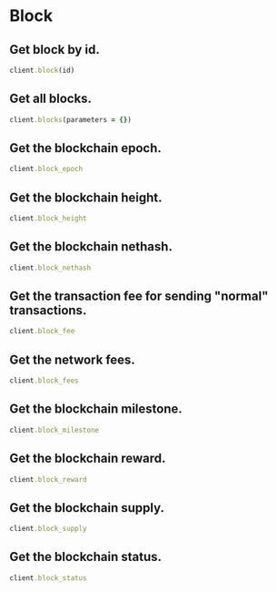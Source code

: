 # Block

## Get block by id.

```ruby
client.block(id)
```

##  Get all blocks.

```ruby
client.blocks(parameters = {})
```

## Get the blockchain epoch.

```ruby
client.block_epoch
```

## Get the blockchain height.

```ruby
client.block_height
```

## Get the blockchain nethash.

```ruby
client.block_nethash
```

## Get the transaction fee for sending "normal" transactions.

```ruby
client.block_fee
```

## Get the network fees.

```ruby
client.block_fees
```

## Get the blockchain milestone.

```ruby
client.block_milestone
```

## Get the blockchain reward.

```ruby
client.block_reward
```

## Get the blockchain supply.

```ruby
client.block_supply
```

## Get the blockchain status.

```ruby
client.block_status
```
